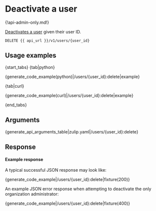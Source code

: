 # Deactivate a user

{!api-admin-only.md!}

[Deactivates a
user](https://zulipchat.com/help/deactivate-or-reactivate-a-user)
given their user ID.

`DELETE {{ api_url }}/v1/users/{user_id}`

## Usage examples

{start_tabs}
{tab|python}

{generate_code_example(python)|/users/{user_id}:delete|example}

{tab|curl}

{generate_code_example(curl)|/users/{user_id}:delete|example}

{end_tabs}

## Arguments

{generate_api_arguments_table|zulip.yaml|/users/{user_id}:delete}

## Response

#### Example response

A typical successful JSON response may look like:

{generate_code_example|/users/{user_id}:delete|fixture(200)}

An example JSON error response when attempting to deactivate the only
organization administrator:

{generate_code_example|/users/{user_id}:delete|fixture(400)}
